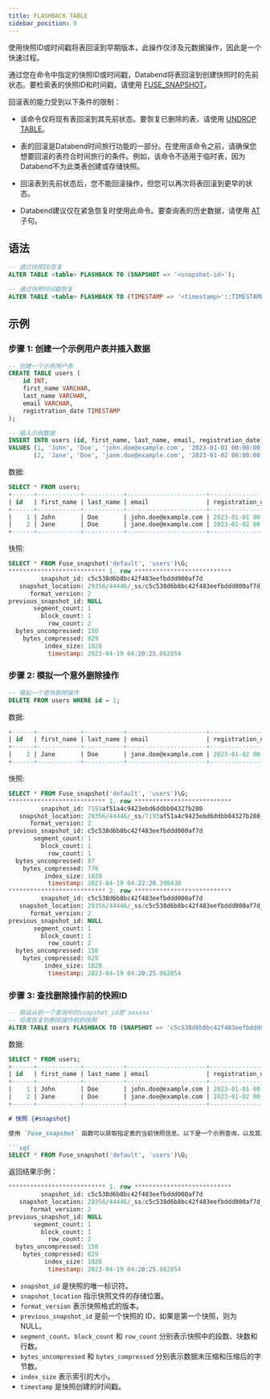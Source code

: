 ```yaml
---
title: FLASHBACK TABLE
sidebar_position: 9
---
```


使用快照ID或时间戳将表回滚到早期版本，此操作仅涉及元数据操作，因此是一个快速过程。

通过您在命令中指定的快照ID或时间戳，Databend将表回滚到创建快照时的先前状态。要检索表的快照ID和时间戳，请使用 [FUSE_SNAPSHOT](../../../20-sql-functions/16-system-functions/fuse_snapshot.md)。

回滚表的能力受到以下条件的限制：

- 该命令仅将现有表回滚到其先前状态。要恢复已删除的表，请使用 [UNDROP TABLE](21-ddl-undrop-table.md)。

- 表的回滚是Databend时间旅行功能的一部分。在使用该命令之前，请确保您想要回滚的表符合时间旅行的条件。例如，该命令不适用于临时表，因为Databend不为此类表创建或存储快照。

- 回滚表到先前状态后，您不能回滚操作，但您可以再次将表回滚到更早的状态。

- Databend建议仅在紧急恢复时使用此命令。要查询表的历史数据，请使用 [AT](../../20-query-syntax/03-query-at.md) 子句。

## 语法

```sql
-- 通过快照ID恢复
ALTER TABLE <table> FLASHBACK TO (SNAPSHOT => '<snapshot-id>');

-- 通过快照时间戳恢复
ALTER TABLE <table> FLASHBACK TO (TIMESTAMP => '<timestamp>'::TIMESTAMP);
```

## 示例

### 步骤 1: 创建一个示例用户表并插入数据
```sql
-- 创建一个示例用户表
CREATE TABLE users (
    id INT,
    first_name VARCHAR,
    last_name VARCHAR,
    email VARCHAR,
    registration_date TIMESTAMP
);

-- 插入示例数据
INSERT INTO users (id, first_name, last_name, email, registration_date)
VALUES (1, 'John', 'Doe', 'john.doe@example.com', '2023-01-01 00:00:00'),
       (2, 'Jane', 'Doe', 'jane.doe@example.com', '2023-01-02 00:00:00');
```

数据:
```sql
SELECT * FROM users;
+------+------------+-----------+----------------------+----------------------------+
| id   | first_name | last_name | email                | registration_date          |
+------+------------+-----------+----------------------+----------------------------+
|    1 | John       | Doe       | john.doe@example.com | 2023-01-01 00:00:00.000000 |
|    2 | Jane       | Doe       | jane.doe@example.com | 2023-01-02 00:00:00.000000 |
+------+------------+-----------+----------------------+----------------------------+
```

快照:
```sql
SELECT * FROM Fuse_snapshot('default', 'users')\G;
*************************** 1. row ***************************
         snapshot_id: c5c538d6b8bc42f483eefbddd000af7d
   snapshot_location: 29356/44446/_ss/c5c538d6b8bc42f483eefbddd000af7d_v2.json
      format_version: 2
previous_snapshot_id: NULL
       segment_count: 1
         block_count: 1
           row_count: 2
  bytes_uncompressed: 150
    bytes_compressed: 829
          index_size: 1028
           timestamp: 2023-04-19 04:20:25.062854
```

### 步骤 2: 模拟一个意外删除操作

```sql
-- 模拟一个意外删除操作
DELETE FROM users WHERE id = 1;
```

数据:
```sql
+------+------------+-----------+----------------------+----------------------------+
| id   | first_name | last_name | email                | registration_date          |
+------+------------+-----------+----------------------+----------------------------+
|    2 | Jane       | Doe       | jane.doe@example.com | 2023-01-02 00:00:00.000000 |
+------+------------+-----------+----------------------+----------------------------+
```

快照:
```sql
SELECT * FROM Fuse_snapshot('default', 'users')\G;
*************************** 1. row ***************************
         snapshot_id: 7193af51a4c9423ebd6ddbb04327b280
   snapshot_location: 29356/44446/_ss/7193af51a4c9423ebd6ddbb04327b280_v2.json
      format_version: 2
previous_snapshot_id: c5c538d6b8bc42f483eefbddd000af7d
       segment_count: 1
         block_count: 1
           row_count: 1
  bytes_uncompressed: 87
    bytes_compressed: 778
          index_size: 1028
           timestamp: 2023-04-19 04:22:20.390430
*************************** 2. row ***************************
         snapshot_id: c5c538d6b8bc42f483eefbddd000af7d
   snapshot_location: 29356/44446/_ss/c5c538d6b8bc42f483eefbddd000af7d_v2.json
      format_version: 2
previous_snapshot_id: NULL
       segment_count: 1
         block_count: 1
           row_count: 2
  bytes_uncompressed: 150
    bytes_compressed: 829
          index_size: 1028
           timestamp: 2023-04-19 04:20:25.062854
```

### 步骤 3: 查找删除操作前的快照ID
```sql
-- 假设从前一个查询中的snapshot_id是'xxxxxx'
-- 将表恢复到删除操作前的快照
ALTER TABLE users FLASHBACK TO (SNAPSHOT => 'c5c538d6b8bc42f483eefbddd000af7d');
```

数据:
```sql
SELECT * FROM users;
+------+------------+-----------+----------------------+----------------------------+
| id   | first_name | last_name | email                | registration_date          |
+------+------------+-----------+----------------------+----------------------------+
|    1 | John       | Doe       | john.doe@example.com | 2023-01-01 00:00:00.000000 |
|    2 | Jane       | Doe       | jane.doe@example.com | 2023-01-02 00:00:00.000000 |
+------+------------+-----------+----------------------+----------------------------+
```

```markdown
# 快照 {#snapshot}

使用 `Fuse_snapshot` 函数可以获取指定表的当前快照信息。以下是一个示例查询，以及其返回的结果：

```sql
SELECT * FROM Fuse_snapshot('default', 'users')\G;
```

返回结果示例：

```sql
*************************** 1. row ***************************
         snapshot_id: c5c538d6b8bc42f483eefbddd000af7d
   snapshot_location: 29356/44446/_ss/c5c538d6b8bc42f483eefbddd000af7d_v2.json
      format_version: 2
previous_snapshot_id: NULL
       segment_count: 1
         block_count: 1
           row_count: 2
  bytes_uncompressed: 150
    bytes_compressed: 829
          index_size: 1028
           timestamp: 2023-04-19 04:20:25.062854
```

<Notes>

- `snapshot_id` 是快照的唯一标识符。
- `snapshot_location` 指示快照文件的存储位置。
- `format_version` 表示快照格式的版本。
- `previous_snapshot_id` 是前一个快照的 ID，如果是第一个快照，则为 NULL。
- `segment_count`、`block_count` 和 `row_count` 分别表示快照中的段数、块数和行数。
- `bytes_uncompressed` 和 `bytes_compressed` 分别表示数据未压缩和压缩后的字节数。
- `index_size` 表示索引的大小。
- `timestamp` 是快照创建的时间戳。

</Notes>
